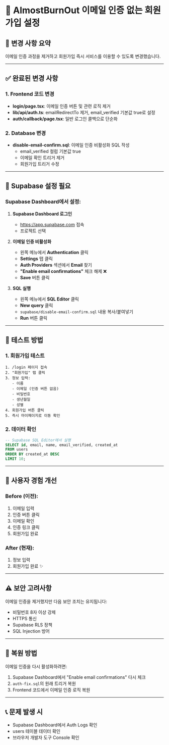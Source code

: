 # 🚀 AlmostBurnOut 이메일 인증 없는 회원가입 설정

## 📌 변경 사항 요약

이메일 인증 과정을 제거하고 회원가입 즉시 서비스를 이용할 수 있도록 변경했습니다.

---

## ✅ 완료된 변경 사항

### 1. Frontend 코드 변경
- **login/page.tsx**: 이메일 인증 버튼 및 관련 로직 제거
- **lib/api/auth.ts**: emailRedirectTo 제거, email_verified 기본값 true로 설정
- **auth/callback/page.tsx**: 일반 로그인 콜백으로 단순화

### 2. Database 변경
- **disable-email-confirm.sql**: 이메일 인증 비활성화 SQL 작성
  - email_verified 컬럼 기본값 true
  - 이메일 확인 트리거 제거
  - 회원가입 트리거 수정

---

## 🔧 Supabase 설정 필요

### Supabase Dashboard에서 설정:

1. **Supabase Dashboard 로그인**
   - https://app.supabase.com 접속
   - 프로젝트 선택

2. **이메일 인증 비활성화**
   - 왼쪽 메뉴에서 **Authentication** 클릭
   - **Settings** 탭 클릭
   - **Auth Providers** 섹션에서 **Email** 찾기
   - **"Enable email confirmations"** 체크 해제 ❌
   - **Save** 버튼 클릭

3. **SQL 실행**
   - 왼쪽 메뉴에서 **SQL Editor** 클릭
   - **New query** 클릭
   - `supabase/disable-email-confirm.sql` 내용 복사/붙여넣기
   - **Run** 버튼 클릭

---

## 🎯 테스트 방법

### 1. 회원가입 테스트
```
1. /login 페이지 접속
2. "회원가입" 탭 클릭
3. 정보 입력:
   - 이름
   - 이메일 (인증 버튼 없음)
   - 비밀번호
   - 생년월일
   - 성별
4. 회원가입 버튼 클릭
5. 즉시 마이페이지로 이동 확인
```

### 2. 데이터 확인
```sql
-- Supabase SQL Editor에서 실행
SELECT id, email, name, email_verified, created_at 
FROM users 
ORDER BY created_at DESC 
LIMIT 10;
```

---

## 📝 사용자 경험 개선

### Before (이전):
1. 이메일 입력
2. 인증 버튼 클릭
3. 이메일 확인
4. 인증 링크 클릭
5. 회원가입 완료

### After (현재):
1. 정보 입력
2. 회원가입 완료 ✨

---

## ⚠️ 보안 고려사항

이메일 인증을 제거했지만 다음 보안 조치는 유지됩니다:
- 비밀번호 8자 이상 강제
- HTTPS 통신
- Supabase RLS 정책
- SQL Injection 방어

---

## 🔄 복원 방법

이메일 인증을 다시 활성화하려면:

1. Supabase Dashboard에서 "Enable email confirmations" 다시 체크
2. `auth-fix.sql`의 원래 트리거 복원
3. Frontend 코드에서 이메일 인증 로직 복원

---

## 📞 문제 발생 시

- Supabase Dashboard에서 Auth Logs 확인
- users 테이블 데이터 확인
- 브라우저 개발자 도구 Console 확인